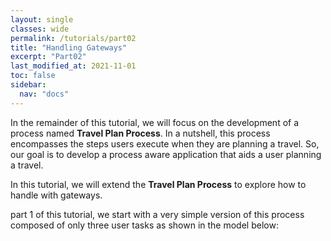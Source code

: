 ```yaml
---
layout: single
classes: wide
permalink: /tutorials/part02
title: "Handling Gateways"
excerpt: "Part02"
last_modified_at: 2021-11-01
toc: false
sidebar:
  nav: "docs"
---
```


In the remainder of this tutorial, we will focus on the development of a process named **Travel Plan Process**. 
In a nutshell, this process encompasses the steps users execute when they are planning a travel. 
So, our goal is to develop a process aware application that aids a user planning a travel.

In this tutorial, we will extend the **Travel Plan Process** to explore how to handle with gateways.

  part 1 of this tutorial, we start with a very simple version of this process composed of only three user tasks as shown in the model below:

